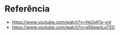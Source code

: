 # Referência

- https://www.youtube.com/watch?v=He0xK1x-vnI
- https://www.youtube.com/watch?v=g9SewnLpTE0
